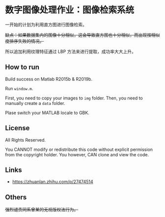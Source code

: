 # 数字图像处理作业：图像检索系统

一开始的计划为利用直方图进行图像检索。

~~缺点：如果数据集内的图像十分相似，这会导致直方图也十分相似，而出现按相似度排序失败的情况。~~

所以追加利用纹理特征通过 LBP 方法来进行提取，成功率大大上升。

## How to run

Build success on Matlab R2015b & R2019b.

Run `window.m`.

First, you need to copy your images to `img` folder. Then, you need to manually create a `data` folder.

Plase switch your MATLAB locale to GBK.

## License

All Rights Reserved.

You CANNOT modify or redistribute this code without explicit permission from the copyright holder. You however, CAN clone and view the code.

## Links

 - https://zhuanlan.zhihu.com/p/27474514

## Others

~~强烈谴责同系曾某的无视版权法行为。~~